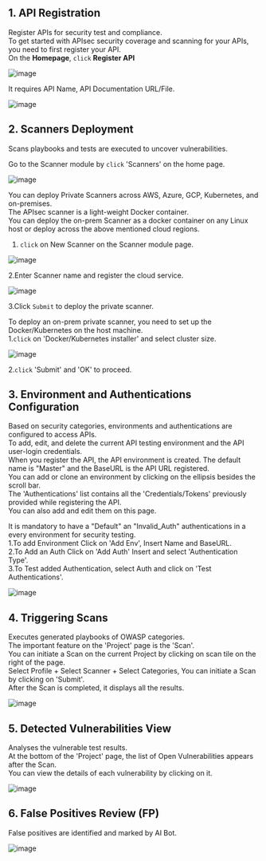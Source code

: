 ## **1. API Registration** 
Register APIs for security test and compliance. <br>
To get started with APIsec security coverage and scanning for your APIs, you need to first register your API.<br>
On the **Homepage**, `click` **Register API** <br>

![image](https://user-images.githubusercontent.com/87167426/188885759-5ed7c93a-d380-4f31-b323-610777a47784.png)

  It requires API Name, API Documentation URL/File.<br>
  
  ![image](https://user-images.githubusercontent.com/87167426/188886850-50f4c9ca-9af8-4a5d-9f15-ded1d6d1620b.png)


## **2. Scanners Deployment**
Scans playbooks and tests are executed to uncover vulnerabilities.<br>

Go to the Scanner module by `click` 'Scanners' on the home page.<br>

![image](https://user-images.githubusercontent.com/87167426/188887698-773d600c-5620-403f-be7a-7daf11aa53e5.png)


   You can deploy Private Scanners across AWS, Azure, GCP, Kubernetes, and on-premises.<br> 
   The APIsec scanner is a light-weight Docker container.<br> 
   You can deploy the on-prem Scanner as a docker container on any Linux host or deploy across the above mentioned cloud regions.<br>
   1. `click` on New Scanner on the Scanner module page.<br>
   
   ![image](https://user-images.githubusercontent.com/87167426/188888217-2ec96aeb-9ef6-47ab-8f5d-f1b2b6f7c6f9.png)


  2.Enter Scanner name and register the cloud service.<br>
  
  ![image](https://user-images.githubusercontent.com/87167426/188888441-998679f7-091f-4746-a0f3-e2c3194f5b17.png)

  3.Click `Submit` to deploy the private scanner. <br>

  To deploy an on-prem private scanner, you need to set up the Docker/Kubernetes on the host machine.<br>
   1.`click` on 'Docker/Kubernetes installer' and select cluster size.<br>
   
   ![image](https://user-images.githubusercontent.com/87167426/188889247-ff4a3159-3208-4861-8d0f-7afc5bb2520a.png)
  
   2.`click` 'Submit' and 'OK' to proceed.<br>
 

## **3. Environment and Authentications Configuration** 
Based on security categories, environments and authentications are configured to access APIs.<br>
  To add, edit, and delete the current API testing environment and the API user-login credentials.<br>
  When you register the API, the API environment is created. The default name is "Master" and the BaseURL is the API URL registered.<br> 
  You can add or clone an environment by clicking on the ellipsis besides the scroll bar.<br>
  The 'Authentications' list contains all the 'Credentials/Tokens' previously provided while registering the API.<br> 
  You can also add and edit them on this page.<br>
  
It is mandatory to have a "Default" an "Invalid_Auth" authentications in a every environment for security testing.<br>
   1.To add Environment Click on 'Add Env', Insert Name and BaseURL. <br>
   2.To Add an Auth Click on 'Add Auth' Insert and select 'Authentication Type'.<br>
   3.To Test added Authentication, select Auth and click on 'Test Authentications'.<br>
   
   ![image](https://user-images.githubusercontent.com/87167426/188890629-fc3557bd-0428-40de-9a29-5daa3032e8f0.png)


## **4. Triggering Scans** 
Executes generated playbooks of OWASP categories.<br>
  The important feature on the 'Project' page is the 'Scan'. <br>
  You can initiate a Scan on the current Project by clicking on scan tile on the right of the page.<br>
  Select Profile + Select Scanner  + Select Categories, You can initiate a Scan by clicking on 'Submit'.<br>
  After the Scan is completed, it displays all the results.<br>
  
  ![image](https://user-images.githubusercontent.com/87167426/188890887-b649f7f7-6303-4df6-af69-35a00deb65d2.png)


## **5.  Detected Vulnerabilities View** 
Analyses the vulnerable test results.<br>
  At the bottom of the 'Project' page, the list of Open Vulnerabilities appears after the Scan.<br>
  You can view the details of each vulnerability by clicking on it.<br>
  
  ![image](https://user-images.githubusercontent.com/87167426/188941095-18060f9f-9c28-490a-bf46-f58b0e043c23.png)


## **6. False Positives Review (FP)** 
   False positives are identified and marked by AI Bot.<br> 
    
   ![image](https://user-images.githubusercontent.com/87167426/188891615-a935f33a-f41c-48f2-a765-681e4771d576.png)

   
   

